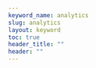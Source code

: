 ```yaml
---
keyword_name: analytics
slug: analytics
layout: keyword
toc: true
header_title: ""
header: ""
---
```


